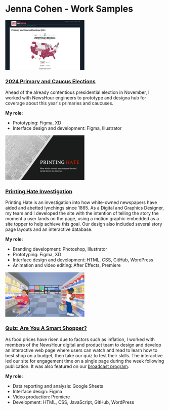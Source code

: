 # Jenna Cohen - Work Samples

<a href="https://www.pbs.org/newshour/elections-2024/primaries"><kbd><img src="images/2024-primaries.png" alt="2024 primaries page thumbanil" width="250px"></kbd></a>

### [2024 Primary and Caucus Elections](https://www.pbs.org/newshour/elections-2024/primaries)

Ahead of the already contentious presidential election in November, I worked with NewsHour engineers to prototype and designa hub for coverage about this year's primaries and caucuses.

**My role:**

- Prototyping: Figma, XD
- Interface design and development: Figma, Illustrator

<a href="https://lynching.cnsmaryland.org/"><kbd><img src="images/ph.jpg" alt="Printing Hate website thumbanil" width="250px"></kbd></a>

### [Printing Hate Investigation](https://lynching.cnsmaryland.org/)

Printing Hate is an investigation into how white-owned newspapers have aided and abetted lynchings since 1865. As a Digital and Graphics Designer, my team and I developed the site with the intention of telling the story the moment a user lands on the page, using a motion graphic embedded as a site topper to help achieve this goal. Our design also included several story page layouts and an interactive database.

**My role:**

- Branding development: Photoshop, Illustrator
- Prototyping: Figma, XD
- Interface design and development: HTML, CSS, GitHub, WordPress
- Animation and video editing: After Effects, Premiere

<a href="https://www.pbs.org/newshour/features/smart-shopping-quiz/"><kbd><img src="images/smart-shop.jpg" alt="smart shopping thumbnail" width="250px"></kbd></a>

### [Quiz: Are You A Smart Shopper?](https://www.pbs.org/newshour/features/smart-shopping-quiz/)

As food prices have risen due to factors such as inflation, I worked with members of the NewsHour digital and product team to design and develop an interactive web page where users can watch and read to learn how to best shop on a budget, then take our quiz to test their skills. The interactive led our site for engagement time on a single page during the week following publication. It was also featured on our [broadcast program](https://www.youtube.com/watch?v=emErLPu0-O0&t=12s).

**My role:**

- Data reporting and analysis: Google Sheets
- Interface design: Figma
- Video production: Premiere
- Development: HTML, CSS, JavaScript, GitHub, WordPress

